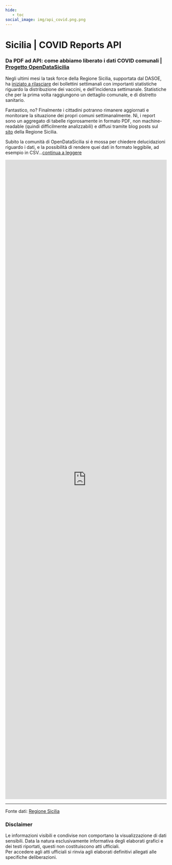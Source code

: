```yaml
---
hide:
   - toc
social_image: img/api_covid.png.png   
---
```


# Sicilia | COVID Reports API

### Da PDF ad API: come abbiamo liberato i dati COVID comunali | [Progetto OpenDataSicilia](https://dasoe-report.netlify.app/)

Negli ultimi mesi la task force della Regione Sicilia, supportata dal DASOE, ha [iniziato a rilasciare](https://www.regione.sicilia.it/la-regione-informa/covid-presentato-bollettino-settimanale-regione-siciliana) dei bollettini settimanali con importanti statistiche riguardo la distribuzione dei vaccini, e dell’incidenza settimanale. Statistiche che per la prima volta raggiungono un dettaglio comunale, e di distretto sanitario.

Fantastico, no? Finalmente i cittadini potranno rimanere aggiornati e monitorare la situazione dei propri comuni settimanalmente. Nì, i report sono un aggregato di tabelle rigorosamente in formato PDF, non machine-readable (quindi difficilmente analizzabili) e diffusi tramite blog posts sul [sito](https://www.regione.sicilia.it/la-regione-informa) della Regione Sicilia.

Subito la comunità di OpenDataSicilia si è mossa per chiedere delucidazioni riguardo i dati, e la possibilità di rendere quei dati in formato leggibile, ad esempio in CSV...[continua a leggere](https://opendatasicilia.it/2021/12/31/da-pdf-ad-api-come-abbiamo-liberato-i-dati-covid-comunali/)


<body> 
<iframe width="100%" height="2000" src="https://dasoe-report.netlify.app/" frameborder="0" style="border:0" allowfullscreen></iframe>
</body>

<hr>

Fonte dati: <a href="https://www.regione.sicilia.it/la-regione-informa/covid-bollettino-settimanale-incidenza-stabile-picco-terze-dosi" target="_blank"> Regione Sicilia</a>

### Disclaimer
Le informazioni visibili e condivise non comportano la visualizzazione di dati sensibili. Data la natura esclusivamente informativa degli elaborati grafici e dei testi riportati, questi non costituiscono atti ufficiali. <br>Per accedere agli atti ufficiali si rinvia agli elaborati definitivi allegati alle specifiche deliberazioni.
 
